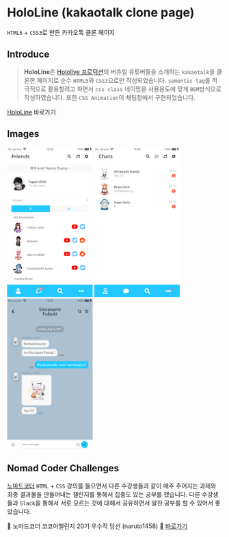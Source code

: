 # HoloLine (kakaotalk clone page)

`HTML5` + `CSS3`로 만든 카카오톡 클론 페이지

## Introduce

> **HoloLine**은 [Hololive 프로덕션](https://en.hololive.tv/)의 버츄얼 유튜버들을 소개하는 `kakaotalk`을 클론한 페이지로 순수 `HTML5`와 `CSS3`으로만 작성되었습니다. `sementic tag`를 적극적으로 활용할려고 하면서 `css class` 네이밍을 사용용도에 맞게 `BEM`방식으로 작성하였습니다. 또한 `CSS Animation`이 채팅창에서 구현되었습니다.

[HoloLine](https://huketo.github.io/kokoa-clone-2021/) 바로가기

## Images

<img src="images/hololine-1.png" width="200px" />
<img src="images/hololine-2.png" width="200px" />
<img src="images/hololine-5.png" width="200px" />

## Nomad Coder Challenges

[노마드코더](https://nomadcoders.co/kokoa-clone) `HTML` + `CSS` 강의를 들으면서 다른 수강생들과 같이 매주 주어지는 과제와 최종 결과물을 만들어내는 챌린지를 통해서 집중도 있는 공부를 했습니다. 다른 수강생들과 `Slack`을 통해서 서로 모르는 것에 대해서 공유하면서 알찬 공부를 할 수 있어서 좋았습니다.

🎉 노마드코더 코코아챌린지 20기 우수작 당선 (naruto1458) 🎉 [바로가기](https://nomadcoders.co/community/thread/1051)
